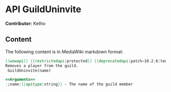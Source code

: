 # API GuildUninvite

**Contributor:** Ketho

## Content

The following content is in MediaWiki markdown format:

```mediawiki
{{wowapi}} {{restrictedapi|protected}} {{deprecatedapi|patch=10.2.6|tentative=1}}
Removes a player from the guild.
 GuildUninvite(name)

==Arguments==
:;name:{{apitype|string}} - The name of the guild member
```